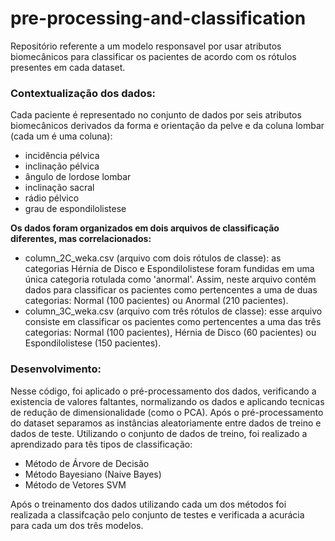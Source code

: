 # pre-processing-and-classification
Repositório referente a um modelo responsavel por usar atributos biomecânicos para classificar os pacientes de acordo com os rótulos presentes em cada dataset.

### Contextualização dos dados:
Cada paciente é representado no conjunto de dados por seis atributos biomecânicos derivados da
forma e orientação da pelve e da coluna lombar (cada um é uma coluna):
- incidência pélvica
- inclinação pélvica
- ângulo de lordose lombar
- inclinação sacral
- rádio pélvico
- grau de espondilolistese

**Os dados foram organizados em dois arquivos de classificação diferentes, mas correlacionados:**
- column_2C_weka.csv (arquivo com dois rótulos de classe): as categorias Hérnia de
Disco e Espondilolistese foram fundidas em uma única categoria rotulada como
'anormal'. Assim, neste arquivo contém dados para classificar os pacientes como
pertencentes a uma de duas categorias: Normal (100 pacientes) ou Anormal (210
pacientes).
- column_3C_weka.csv (arquivo com três rótulos de classe): esse arquivo consiste em
classificar os pacientes como pertencentes a uma das três categorias: Normal (100
pacientes), Hérnia de Disco (60 pacientes) ou Espondilolistese (150 pacientes).

### Desenvolvimento:
Nesse código, foi aplicado o pré-processamento dos dados, verificando a existencia de valores faltantes, normalizando os dados e aplicando tecnicas de redução de dimensionalidade (como o PCA).
Após o pré-processamento do dataset separamos as instâncias aleatoriamente entre dados de treino e dados de teste.
Utilizando o conjunto de dados de treino, foi realizado a aprendizado para tês tipos de classificação:
- Método de Árvore de Decisão
- Método Bayesiano (Naive Bayes)
- Método de Vetores SVM

Após o treinamento dos dados utilizando cada um dos métodos foi realizada a classifcação pelo conjunto de testes e verificada a acurácia para cada um dos três modelos.

